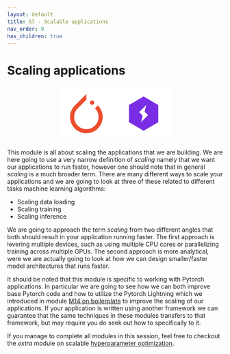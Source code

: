 ```yaml
---
layout: default
title: S7 - Scalable applications
nav_order: 9
has_children: true
---
```


# Scaling applications

<p align="center">
  <img src="../figures/icons/pytorch.png" width="130"> 
  <img src="../figures/icons/lightning.png" width="130"> 
</p>

This module is all about scaling the applications that we are building. We are here going to use a very narrow 
definition of *scaling* namely that we want our applications to run faster, however one should note that in general *scaling* is a much broader term. There are many different ways to scale your applications and we are going to look at 
three of these related to different tasks machine learning algorithms:

* Scaling data loading
* Scaling training
* Scaling inference

We are going to approach the term *scaling* from two different angles that both should result in your application 
running faster. The first approach is levering multiple devices, such as using multiple CPU cores or parallelizing 
training across multiple GPUs. The second approach is more analytical, were we are actually going to look at how we can design smaller/faster model architectures that runs faster.

It should be noted that this module is specific to working with Pytorch applications. In particular we are going to see
how we can both improve base Pytorch code and how to utilize the Pytorch Lightning which we introduced in module
[M14 on boilerplate](../s4_debugging_and_logging/M14_boilerplate.md) to improve the scaling of our applications. If your
application is written using another framework we can guarantee that the same techniques in these modules transfers to 
that framework, but may require you do seek out how to specifically to it.

If you manage to complete all modules in this session, feel free to checkout the *extra* module on scalable 
[hyperparameter optimization](../s10_extra/M30_hyperparameters.md).

